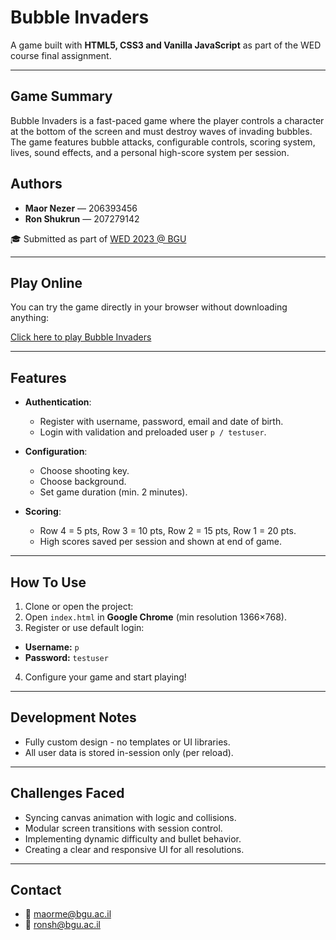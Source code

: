# Bubble Invaders 

A game built with **HTML5, CSS3 and Vanilla JavaScript** as part of the WED course final assignment.

--- 

## Game Summary

Bubble Invaders is a fast-paced game where the player controls a character at the bottom of the screen and must destroy waves of invading bubbles. The game features bubble attacks, configurable controls, scoring system, lives, sound effects, and a personal high-score system per session.

##  Authors

- **Maor Nezer** — 206393456  
- **Ron Shukrun** — 207279142

🎓 Submitted as part of [WED 2023 @ BGU](https://github.com/WED-2023)

---

##  Play Online

You can try the game directly in your browser without downloading anything:

 [Click here to play Bubble Invaders](https://wed-2023.github.io/assignment2-207279142_206393456_assignment2/)

---

##  Features

-  **Authentication**:
    - Register with username, password, email and date of birth.
    - Login with validation and preloaded user `p / testuser`.
  
-  **Configuration**:
    - Choose shooting key.
    - Choose background.
    - Set game duration (min. 2 minutes).

-  **Scoring**:
    - Row 4 = 5 pts, Row 3 = 10 pts, Row 2 = 15 pts, Row 1 = 20 pts.
    - High scores saved per session and shown at end of game.
    
---

##  How To Use

1. Clone or open the project:
2. Open `index.html` in **Google Chrome** (min resolution 1366×768).
3. Register or use default login:
  - **Username:** `p`
  - **Password:** `testuser`
4. Configure your game and start playing!
   
---

##  Development Notes

- Fully custom design - no templates or UI libraries.
- All user data is stored in-session only (per reload).

---

##  Challenges Faced

- Syncing canvas animation with logic and collisions.
- Modular screen transitions with session control.
- Implementing dynamic difficulty and bullet behavior.
- Creating a clear and responsive UI for all resolutions.
  
---

##  Contact

- 📧 maorme@bgu.ac.il
- 📧 ronsh@bgu.ac.il

